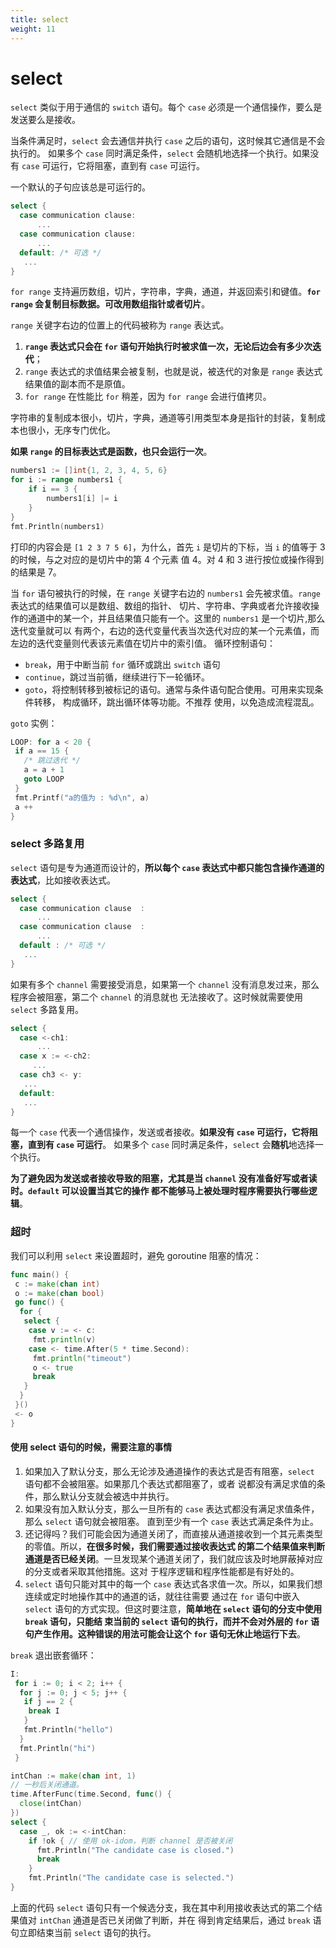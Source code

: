 ```yaml
---
title: select
weight: 11
---
```


# select

`select` 类似于用于通信的 `switch` 语句。每个 `case` 必须是一个通信操作，要么是发送要么是接收。

当条件满足时，`select` 会去通信并执行 `case` 之后的语句，这时候其它通信是不会执行的。
如果多个 `case` 同时满足条件，`select` 会随机地选择一个执行。如果没有 `case` 可运行，它将阻塞，直到有 `case` 可运行。

一个默认的子句应该总是可运行的。

```go
select {
  case communication clause:
      ...
  case communication clause:
      ...
  default: /* 可选 */
   ...
}   
```

`for range` 支持遍历数组，切片，字符串，字典，通道，并返回索引和键值。**`for range` 会复制目标数据。可改用数组指针或者切片**。

`range` 关键字右边的位置上的代码被称为 `range` 表达式。

1. **`range` 表达式只会在 `for` 语句开始执行时被求值一次，无论后边会有多少次迭代**；
2. `range` 表达式的求值结果会被复制，也就是说，被迭代的对象是 `range` 表达式结果值的副本而不是原值。
3. `for range` 在性能比 `for` 稍差，因为 `for range` 会进行值拷贝。

字符串的复制成本很小，切片，字典，通道等引用类型本身是指针的封装，复制成本也很小，无序专门优化。

**如果 `range` 的目标表达式是函数，也只会运行一次**。

```go
numbers1 := []int{1, 2, 3, 4, 5, 6}
for i := range numbers1 {
    if i == 3 {
        numbers1[i] |= i
    }
}
fmt.Println(numbers1)
```

打印的内容会是 `[1 2 3 7 5 6]`，为什么，首先 `i` 是切片的下标，当 `i` 的值等于 3 的时候，与之对应的是切片中的第 4 个元素
值 4。对 4 和 3 进行按位或操作得到的结果是 7。

当 `for` 语句被执行的时候，在 `range` 关键字右边的 `numbers1` 会先被求值。`range` 表达式的结果值可以是数组、数组的指针、
切片、字符串、字典或者允许接收操作的通道中的某一个，并且结果值只能有一个。这里的 `numbers1` 是一个切片,那么迭代变量就可以
有两个，右边的迭代变量代表当次迭代对应的某一个元素值，而左边的迭代变量则代表该元素值在切片中的索引值。
循环控制语句：

- `break`，用于中断当前 `for` 循环或跳出 `switch` 语句
- `continue`，跳过当前循，继续进行下一轮循环。
- `goto`，将控制转移到被标记的语句。通常与条件语句配合使用。可用来实现条件转移， 构成循环，跳出循环体等功能。不推荐
  使用，以免造成流程混乱。

`goto` 实例：

```go
LOOP: for a < 20 {
 if a == 15 {
   /* 跳过迭代 */
   a = a + 1
   goto LOOP
 }
 fmt.Printf("a的值为 : %d\n", a)
 a ++  
}  
```



### select 多路复用

`select` 语句是专为通道而设计的，**所以每个 `case` 表达式中都只能包含操作通道的表达式**，比如接收表达式。

```go
select {
  case communication clause  :
      ...     
  case communication clause  :
      ... 
  default : /* 可选 */
   ... 
}   
```

如果有多个 `channel` 需要接受消息，如果第一个 `channel` 没有消息发过来，那么程序会被阻塞，第二个 `channel` 的消息就也
无法接收了。这时候就需要使用 `select` 多路复用。

```go
select {
  case <-ch1:
      ...     
  case x := <-ch2:
     ...
  case ch3 <- y:
   ...  
  default:
   ... 
} 
```

每一个 `case` 代表一个通信操作，发送或者接收。**如果没有 `case` 可运行，它将阻塞，直到有 `case` 可运行**。
如果多个 `case` 同时满足条件，`select` 会**随机**地选择一个执行。

**为了避免因为发送或者接收导致的阻塞，尤其是当 `channel` 没有准备好写或者读时。`default` 可以设置当其它的操作
都不能够马上被处理时程序需要执行哪些逻辑**。

### 超时

我们可以利用 `select` 来设置超时，避免 goroutine 阻塞的情况：

```go
func main() {
 c := make(chan int)
 o := make(chan bool)
 go func() {
  for {
   select {
    case v := <- c:
     fmt.println(v)
    case <- time.After(5 * time.Second):
     fmt.println("timeout")
     o <- true
     break
   }
  }
 }()
 <- o
}
```

#### 使用 select 语句的时候，需要注意的事情

1. 如果加入了默认分支，那么无论涉及通道操作的表达式是否有阻塞，`select` 语句都不会被阻塞。如果那几个表达式都阻塞了，或者
   说都没有满足求值的条件，那么默认分支就会被选中并执行。
2. 如果没有加入默认分支，那么一旦所有的 `case` 表达式都没有满足求值条件，那么 `select` 语句就会被阻塞。
   直到至少有一个 `case` 表达式满足条件为止。
3. 还记得吗？我们可能会因为通道关闭了，而直接从通道接收到一个其元素类型的零值。所以，**在很多时候，我们需要通过接收表达式
   的第二个结果值来判断通道是否已经关闭**。一旦发现某个通道关闭了，我们就应该及时地屏蔽掉对应的分支或者采取其他措施。这对
   于程序逻辑和程序性能都是有好处的。
4. `select` 语句只能对其中的每一个 `case` 表达式各求值一次。所以，如果我们想连续或定时地操作其中的通道的话，就往往需要
   通过在 `for` 语句中嵌入 `select` 语句的方式实现。但这时要注意，**简单地在 `select` 语句的分支中使用 `break` 语句，只能结
   束当前的 `select` 语句的执行，而并不会对外层的 `for` 语句产生作用。这种错误的用法可能会让这个 `for` 语句无休止地运行下去**。

`break` 退出嵌套循环：

```go
I:
 for i := 0; i < 2; i++ {
  for j := 0; j < 5; j++ {
   if j == 2 {
    break I
   }
   fmt.Println("hello")
  }
  fmt.Println("hi")
 }
```

```go
intChan := make(chan int, 1)
// 一秒后关闭通道。
time.AfterFunc(time.Second, func() {
  close(intChan)
})
select {
  case _, ok := <-intChan:
    if !ok { // 使用 ok-idom，判断 channel 是否被关闭
      fmt.Println("The candidate case is closed.")
      break
    }
    fmt.Println("The candidate case is selected.")
}
```

上面的代码 `select` 语句只有一个候选分支，我在其中利用接收表达式的第二个结果值对 `intChan` 通道是否已关闭做了判断，并在
得到肯定结果后，通过 `break` 语句立即结束当前 `select` 语句的执行。